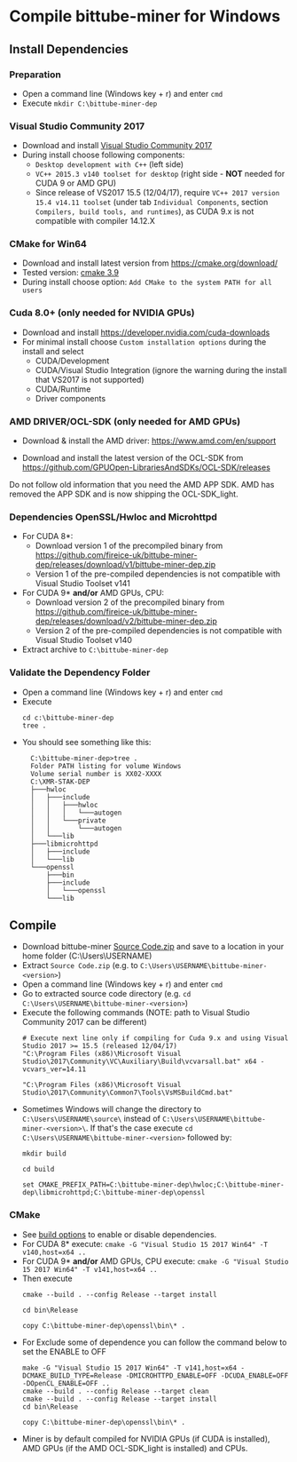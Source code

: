 # Compile **bittube-miner** for Windows

## Install Dependencies

### Preparation

- Open a command line (Windows key + r) and enter `cmd`
- Execute `mkdir C:\bittube-miner-dep`

### Visual Studio Community 2017

- Download and install [Visual Studio Community 2017](https://www.visualstudio.com/downloads/)
- During install choose following components:
  - `Desktop development with C++` (left side)
  - `VC++ 2015.3 v140 toolset for desktop` (right side - **NOT** needed for CUDA 9 or AMD GPU)
  - Since release of VS2017 15.5 (12/04/17), require `VC++ 2017 version 15.4 v14.11 toolset` (under tab `Individual Components`, section `Compilers, build tools, and runtimes`), as CUDA 9.x is not compatible with compiler 14.12.X

### CMake for Win64

- Download and install latest version from https://cmake.org/download/
- Tested version: [cmake 3.9](https://cmake.org/files/v3.9/cmake-3.9.0-rc3-win64-x64.msi)
- During install choose option: `Add CMake to the system PATH for all users`

### Cuda 8.0+ (only needed for NVIDIA GPUs)

- Download and install https://developer.nvidia.com/cuda-downloads
- For minimal install choose `Custom installation options` during the install and select
    - CUDA/Development
    - CUDA/Visual Studio Integration (ignore the warning during the install that VS2017 is not supported)
    - CUDA/Runtime
    - Driver components

### AMD DRIVER/OCL-SDK (only needed for AMD GPUs)

- Download & install the AMD driver: https://www.amd.com/en/support

- Download and install the latest version of the OCL-SDK from https://github.com/GPUOpen-LibrariesAndSDKs/OCL-SDK/releases 

Do not follow old information that you need the AMD APP SDK. AMD has removed the APP SDK and is now shipping the OCL-SDK_light.

### Dependencies OpenSSL/Hwloc and Microhttpd
- For CUDA 8*:
  - Download version 1 of the precompiled binary from https://github.com/fireice-uk/bittube-miner-dep/releases/download/v1/bittube-miner-dep.zip
  - Version 1 of the pre-compiled dependencies is not compatible with Visual Studio Toolset v141
- For CUDA 9* **and/or** AMD GPUs, CPU:
  - Download version 2 of the precompiled binary from https://github.com/fireice-uk/bittube-miner-dep/releases/download/v2/bittube-miner-dep.zip
  - Version 2 of the pre-compiled dependencies is not compatible with Visual Studio Toolset v140
- Extract archive to `C:\bittube-miner-dep`

### Validate the Dependency Folder

- Open a command line (Windows key + r) and enter `cmd`
- Execute
   ```
   cd c:\bittube-miner-dep
   tree .
   ```
- You should see something like this:
  ```
    C:\bittube-miner-dep>tree .
    Folder PATH listing for volume Windows
    Volume serial number is XX02-XXXX
    C:\XMR-STAK-DEP
    ├───hwloc
    │   ├───include
    │   │   ├───hwloc
    │   │   │   └───autogen
    │   │   └───private
    │   │       └───autogen
    │   └───lib
    ├───libmicrohttpd
    │   ├───include
    │   └───lib
    └───openssl
        ├───bin
        ├───include
        │   └───openssl
        └───lib
  ```

## Compile

- Download bittube-miner [Source Code.zip](https://github.com/fireice-uk/bittube-miner/releases) and save to a location in your home folder (C:\Users\USERNAME\)
- Extract `Source Code.zip` (e.g. to `C:\Users\USERNAME\bittube-miner-<version>`)
- Open a command line (Windows key + r) and enter `cmd`
- Go to extracted source code directory (e.g. `cd C:\Users\USERNAME\bittube-miner-<version>`)
- Execute the following commands (NOTE: path to Visual Studio Community 2017 can be different)
  ```
  # Execute next line only if compiling for Cuda 9.x and using Visual Studio 2017 >= 15.5 (released 12/04/17)
  "C:\Program Files (x86)\Microsoft Visual Studio\2017\Community\VC\Auxiliary\Build\vcvarsall.bat" x64 -vcvars_ver=14.11

  "C:\Program Files (x86)\Microsoft Visual Studio\2017\Community\Common7\Tools\VsMSBuildCmd.bat"
  ```
- Sometimes Windows will change the directory to `C:\Users\USERNAME\source\` instead of `C:\Users\USERNAME\bittube-miner-<version>\`. If that's the case execute `cd C:\Users\USERNAME\bittube-miner-<version>` followed by:
  ```
  mkdir build

  cd build

  set CMAKE_PREFIX_PATH=C:\bittube-miner-dep\hwloc;C:\bittube-miner-dep\libmicrohttpd;C:\bittube-miner-dep\openssl
  ```

### CMake

- See [build options](https://github.com/fireice-uk/bittube-miner/blob/master/doc/compile.md#build-system) to enable or disable dependencies.
- For CUDA 8* execute: `cmake -G "Visual Studio 15 2017 Win64" -T v140,host=x64 ..`
- For CUDA 9* **and/or** AMD GPUs, CPU execute: `cmake -G "Visual Studio 15 2017 Win64" -T v141,host=x64 ..`
- Then execute
  ```
  cmake --build . --config Release --target install

  cd bin\Release

  copy C:\bittube-miner-dep\openssl\bin\* .
  ```
- For Exclude some of dependence you can follow the command below to set the ENABLE to OFF
  ```
  make -G "Visual Studio 15 2017 Win64" -T v141,host=x64 -DCMAKE_BUILD_TYPE=Release -DMICROHTTPD_ENABLE=OFF -DCUDA_ENABLE=OFF -DOpenCL_ENABLE=OFF ..
  cmake --build . --config Release --target clean
  cmake --build . --config Release --target install
  cd bin\Release

  copy C:\bittube-miner-dep\openssl\bin\* .
  ```
- Miner is by default compiled for NVIDIA GPUs (if CUDA is installed), AMD GPUs (if the AMD OCL-SDK_light is installed) and CPUs.
